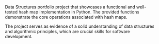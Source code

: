 Data Structures portfolio project that showcases a functional and well-tested hash map implementation in Python. The provided functions demonstrate the core operations associated with hash maps. 

The project serves as evidence of a solid understanding of data structures and algorithmic principles, which are crucial skills for software development.
